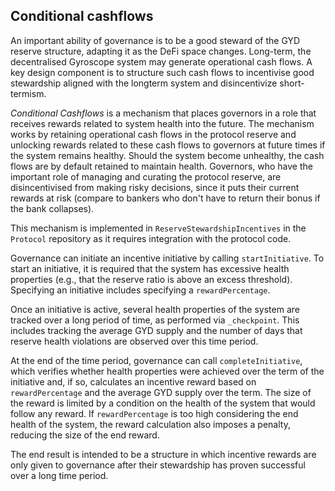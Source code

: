 ## Conditional cashflows

An important ability of governance is to be a good steward of the GYD reserve structure, adapting it as the DeFi space changes. Long-term, the decentralised Gyroscope system may generate operational cash flows. A key design component is to structure such cash flows to incentivise good stewardship aligned with the longterm system and disincentivize short-termism.

_Conditional Cashflows_ is a mechanism that places governors in a role that receives rewards related to system health into the future. The mechanism works by retaining operational cash flows in the protocol reserve and unlocking rewards related to these cash flows to governors at future times if the system remains healthy. Should the system become unhealthy, the cash flows are by default retained to maintain health. Governors, who have the important role of managing and curating the protocol reserve, are disincentivised from making risky decisions, since it puts their current rewards at risk (compare to bankers who don't have to return their bonus if the bank collapses).

This mechanism is implemented in `ReserveStewardshipIncentives` in the `Protocol` repository as it requires integration with the protocol code.

Governance can initiate an incentive initiative by calling `startInitiative`. To start an initiative, it is required that the system has excessive health properties (e.g., that the reserve ratio is above an excess threshold). Specifying an initiative includes specifying a `rewardPercentage`.

Once an initiative is active, several health properties of the system are tracked over a long period of time, as performed via `_checkpoint`. This includes tracking the average GYD supply and the number of days that reserve health violations are observed over this time period.

At the end of the time period, governance can call `completeInitiative`, which verifies whether health properties were achieved over the term of the initiative and, if so, calculates an incentive reward based on `rewardPercentage` and the average GYD supply over the term. The size of the reward is limited by a condition on the health of the system that would follow any reward. If `rewardPercentage` is too high considering the end health of the system, the reward calculation also imposes a penalty, reducing the size of the end reward.

The end result is intended to be a structure in which incentive rewards are only given to governance after their stewardship has proven successful over a long time period.
